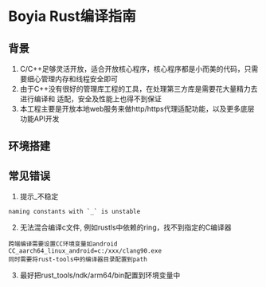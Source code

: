 # Boyia Rust编译指南
## 背景
1. C/C++足够灵活开放，适合开放核心程序，核心程序都是小而美的代码，只需要细心管理内存和线程安全即可
2. 由于C++没有很好的管理库工程的工具，在处理第三方库是需要花大量精力去进行编译和
适配，安全及性能上也得不到保证
3. 本工程主要是开放本地web服务来做http/https代理适配功能，以及更多底层功能API开发

## 环境搭建

## 常见错误

1. 提示_不稳定
```
naming constants with `_` is unstable
```
2. 无法混合编译c文件, 例如rustls中依赖的ring，找不到指定的C编译器
```
跨端编译需要设置CC环境变量如android
CC_aarch64_linux_android=c:/xxx/clang90.exe
同时需要将rust-tools中的编译器目录配置到path
```
3. 最好把rust_tools/ndk/arm64/bin配置到环境变量中
